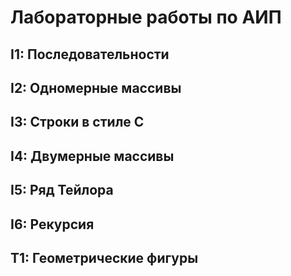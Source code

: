 # Лабораторные работы по АИП
## I1: Последовательности
## I2: Одномерные массивы
## I3: Строки в стиле С
## I4: Двумерные массивы
## I5: Ряд Тейлора
## I6: Рекурсия
## T1: Геометрические фигуры
